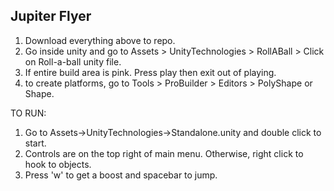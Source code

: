 ## Jupiter Flyer

1) Download everything above to repo.
2) Go inside unity and go to Assets > UnityTechnologies > RollABall > Click on Roll-a-ball unity file.
3) If entire build area is pink. Press play then exit out of playing.
4) to create platforms, go to Tools > ProBuilder > Editors > PolyShape or Shape.


TO RUN:
1) Go to Assets->UnityTechnologies->Standalone.unity and double click to start.
2) Controls are on the top right of main menu. Otherwise, right click to hook to objects.
3) Press 'w' to get a boost and spacebar to jump.
